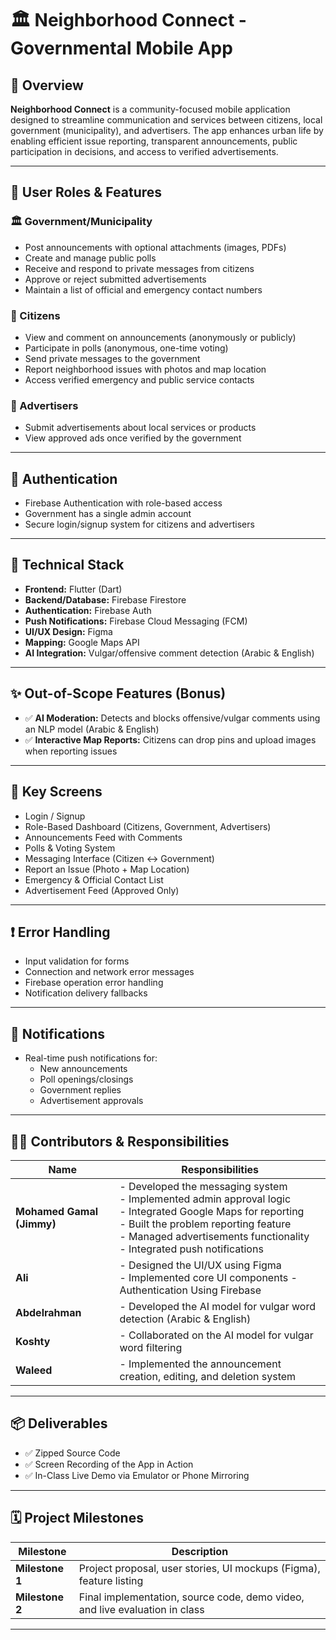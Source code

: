 # 🏛️ Neighborhood Connect - Governmental Mobile App

## 📱 Overview
**Neighborhood Connect** is a community-focused mobile application designed to streamline communication and services between citizens, local government (municipality), and advertisers. The app enhances urban life by enabling efficient issue reporting, transparent announcements, public participation in decisions, and access to verified advertisements.

---

## 👥 User Roles & Features

### 🏛️ Government/Municipality
- Post announcements with optional attachments (images, PDFs)
- Create and manage public polls
- Receive and respond to private messages from citizens
- Approve or reject submitted advertisements
- Maintain a list of official and emergency contact numbers

### 👤 Citizens
- View and comment on announcements (anonymously or publicly)
- Participate in polls (anonymous, one-time voting)
- Send private messages to the government
- Report neighborhood issues with photos and map location
- Access verified emergency and public service contacts

### 🧾 Advertisers
- Submit advertisements about local services or products
- View approved ads once verified by the government

---

## 🔐 Authentication
- Firebase Authentication with role-based access
- Government has a single admin account
- Secure login/signup system for citizens and advertisers

---

## 🔧 Technical Stack
- **Frontend:** Flutter (Dart)
- **Backend/Database:** Firebase Firestore
- **Authentication:** Firebase Auth
- **Push Notifications:** Firebase Cloud Messaging (FCM)
- **UI/UX Design:** Figma
- **Mapping:** Google Maps API
- **AI Integration:** Vulgar/offensive comment detection (Arabic & English)

---

## ✨ Out-of-Scope Features (Bonus)
- ✅ **AI Moderation:** Detects and blocks offensive/vulgar comments using an NLP model (Arabic & English)
- ✅ **Interactive Map Reports:** Citizens can drop pins and upload images when reporting issues

---

## 🚀 Key Screens
- Login / Signup
- Role-Based Dashboard (Citizens, Government, Advertisers)
- Announcements Feed with Comments
- Polls & Voting System
- Messaging Interface (Citizen ↔ Government)
- Report an Issue (Photo + Map Location)
- Emergency & Official Contact List
- Advertisement Feed (Approved Only)

---

## ❗ Error Handling
- Input validation for forms
- Connection and network error messages
- Firebase operation error handling
- Notification delivery fallbacks

---

## 🔔 Notifications
- Real-time push notifications for:
  - New announcements
  - Poll openings/closings
  - Government replies
  - Advertisement approvals

---

## 👨‍💻 Contributors & Responsibilities

| Name                 | Responsibilities                                                                 |
|----------------------|----------------------------------------------------------------------------------|
| **Mohamed Gamal (Jimmy)** | - Developed the messaging system<br>- Implemented admin approval logic<br>- Integrated Google Maps for reporting<br>- Built the problem reporting feature<br>- Managed advertisements functionality<br>- Integrated push notifications |
| **Ali**              | - Designed the UI/UX using Figma<br>- Implemented core UI components - Authentication Using Firebase             |
| **Abdelrahman**      | - Developed the AI model for vulgar word detection (Arabic & English)           |
| **Koshty**           | - Collaborated on the AI model for vulgar word filtering                        |
| **Waleed**           | - Implemented the announcement creation, editing, and deletion system           |

---

## 📦 Deliverables
- ✅ Zipped Source Code
- ✅ Screen Recording of the App in Action
- ✅ In-Class Live Demo via Emulator or Phone Mirroring

---

## 🗓️ Project Milestones

| Milestone        | Description                                                                 |
|------------------|-----------------------------------------------------------------------------|
| **Milestone 1**  | Project proposal, user stories, UI mockups (Figma), feature listing         |
| **Milestone 2**  | Final implementation, source code, demo video, and live evaluation in class |

---

